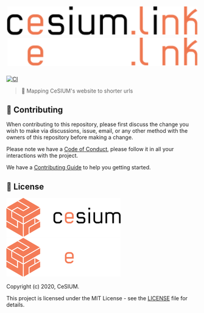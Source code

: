 [contributing]: CONTRIBUTING.md
[code_of_conduct]: CODE_OF_CONDUCT.md
[license]: LICENSE.txt
[ci-status]: https://github.com/cesium/cesium.link/actions/workflows/ci.yml/badge.svg
[ci-workflow]: https://github.com/cesium/cesium.link/actions/workflows/ci.yml

<h1 align="center">
  <img src=".github/brand/cesium-link-DARK.svg#gh-light-mode-only" width="500">
  <img src=".github/brand/cesium-link-LIGHT.svg#gh-dark-mode-only" width="500">
</h1>

[![CI][ci-status]][ci-workflow]

> :link: Mapping CeSIUM's website to shorter urls

## 🤝 Contributing

When contributing to this repository, please first discuss the change you wish
to make via discussions, issue, email, or any other method with the owners of
this repository before making a change.

Please note we have a [Code of Conduct][code_of_conduct], please follow it
in all your interactions with the project.

We have a [Contributing Guide][contributing] to help you getting started.

## 📝 License

<img src=".github/brand/cesium-DARK.svg#gh-light-mode-only" width="300">
<img src=".github/brand/cesium-LIGHT.svg#gh-dark-mode-only" width="300">

Copyright (c) 2020, CeSIUM.

This project is licensed under the MIT License - see the [LICENSE][license]
file for details.
